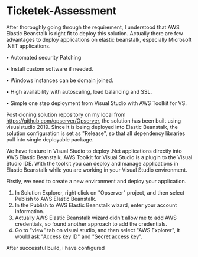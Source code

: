 # Ticketek-Assessment

After thoroughly going through the requirement, I understood that AWS Elastic Beanstalk is right fit to deploy this solution.
Actually there are few advantages to deploy applications on elastic beanstalk, especially Microsoft .NET applications.

•	Automated security Patching

•	Install custom software if needed.

•	Windows instances can be domain joined.

•	High availability with autoscaling, load balancing and SSL.

•	Simple one step deployment from Visual Studio with AWS Toolkit for VS.


Post cloning solution repository on my local from https://github.com/opserver/Opserver, the solution has been built using visualstudio 2019. Since it is being deployed into Elastic Beanstalk, the solution configuration is set as "Release", so that all dependency libraries pull into single deployable package.

We have feature in Visual Studio to deploy .Net applications directly into AWS Elastic Beanstalk, AWS Toolkit for Visual Studio is a plugin to the Visual Studio IDE. With the toolkit you can deploy and manage applications in Elastic Beanstalk while you are working in your Visual Studio environment.

Firstly, we need to create a new environment and deploy your application.

1. In Solution Explorer, right click on "Opserver" project, and then select Publish to AWS Elastic Beanstalk.
2. In the Publish to AWS Elastic Beanstalk wizard, enter your account information.
3. Actually AWS Elastic Beanstalk wizard didn't allow me to add AWS credentials, so found another approach to add the credentials.
4. Go to "view" tab on visual studio, and then select "AWS Explorer", it would ask "Access key ID" and "Secret access key".



After successful build, i have configured 
